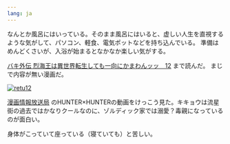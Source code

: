 ```yaml
---
lang: ja
---
```


なんとか風呂にはいっている。そのまま風呂にはいると、虚しい人生を直視するような気がして、パソコン、軽食、電気ポットなどを持ち込んでいる。
準備はめんどくさいが、入浴が始まるとなかなか楽しい気がする。

[バキ外伝 烈海王は異世界転生しても一向にかまわんッッ　12](https://amzn.asia/d/9eS5ubJ) まで読んだ。
まじで内容が無い漫画だ。

[![retu12](https://github.com/user-attachments/assets/5fdd9931-5395-471f-8d2e-9c4eb98fe712)](https://amzn.asia/d/9eS5ubJ)

[漫画情報放送局](https://youtube.com/@manga_jouhou?si=pfZZRrPMQ55SXQp0) のHUNTER×HUNTERの動画をけっこう見た。キキョウは流星街の過去ではかなりクールなのに、ゾルディック家では溺愛？毒親になっているのが面白い。

身体がこっていて座っている（寝ていても）と苦しい。
